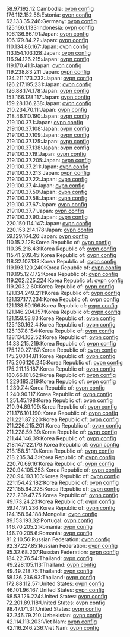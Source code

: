 58.97.192.12:Cambodia: [ovpn config](vpn/58_97_192_12.ovpn)  
176.112.152.56:Estonia: [ovpn config](vpn/176_112_152_56.ovpn)  
62.133.35.246:Germany: [ovpn config](vpn/62_133_35_246.ovpn)  
125.166.1.133:Indonesia: [ovpn config](vpn/125_166_1_133.ovpn)  
106.136.86.191:Japan: [ovpn config](vpn/106_136_86_191.ovpn)  
106.179.84.22:Japan: [ovpn config](vpn/106_179_84_22.ovpn)  
110.134.86.167:Japan: [ovpn config](vpn/110_134_86_167.ovpn)  
113.154.103.128:Japan: [ovpn config](vpn/113_154_103_128.ovpn)  
116.94.126.215:Japan: [ovpn config](vpn/116_94_126_215.ovpn)  
119.170.41.1:Japan: [ovpn config](vpn/119_170_41_1.ovpn)  
119.238.83.211:Japan: [ovpn config](vpn/119_238_83_211.ovpn)  
124.211.173.232:Japan: [ovpn config](vpn/124_211_173_232.ovpn)  
126.217.195.231:Japan: [ovpn config](vpn/126_217_195_231.ovpn)  
126.88.174.178:Japan: [ovpn config](vpn/126_88_174_178.ovpn)  
153.166.128.117:Japan: [ovpn config](vpn/153_166_128_117.ovpn)  
159.28.136.238:Japan: [ovpn config](vpn/159_28_136_238.ovpn)  
210.234.70.11:Japan: [ovpn config](vpn/210_234_70_11.ovpn)  
218.46.110.190:Japan: [ovpn config](vpn/218_46_110_190.ovpn)  
219.100.37.1:Japan: [ovpn config](vpn/219_100_37_1.ovpn)  
219.100.37.108:Japan: [ovpn config](vpn/219_100_37_108.ovpn)  
219.100.37.109:Japan: [ovpn config](vpn/219_100_37_109.ovpn)  
219.100.37.125:Japan: [ovpn config](vpn/219_100_37_125.ovpn)  
219.100.37.138:Japan: [ovpn config](vpn/219_100_37_138.ovpn)  
219.100.37.19:Japan: [ovpn config](vpn/219_100_37_19.ovpn)  
219.100.37.205:Japan: [ovpn config](vpn/219_100_37_205.ovpn)  
219.100.37.211:Japan: [ovpn config](vpn/219_100_37_211.ovpn)  
219.100.37.213:Japan: [ovpn config](vpn/219_100_37_213.ovpn)  
219.100.37.22:Japan: [ovpn config](vpn/219_100_37_22.ovpn)  
219.100.37.4:Japan: [ovpn config](vpn/219_100_37_4.ovpn)  
219.100.37.50:Japan: [ovpn config](vpn/219_100_37_50.ovpn)  
219.100.37.58:Japan: [ovpn config](vpn/219_100_37_58.ovpn)  
219.100.37.67:Japan: [ovpn config](vpn/219_100_37_67.ovpn)  
219.100.37.7:Japan: [ovpn config](vpn/219_100_37_7.ovpn)  
219.100.37.90:Japan: [ovpn config](vpn/219_100_37_90.ovpn)  
220.150.114.147:Japan: [ovpn config](vpn/220_150_114_147.ovpn)  
220.153.214.178:Japan: [ovpn config](vpn/220_153_214_178.ovpn)  
59.129.164.26:Japan: [ovpn config](vpn/59_129_164_26.ovpn)  
110.15.2.128:Korea Republic of: [ovpn config](vpn/110_15_2_128.ovpn)  
110.35.216.43:Korea Republic of: [ovpn config](vpn/110_35_216_43.ovpn)  
115.41.209.45:Korea Republic of: [ovpn config](vpn/115_41_209_45.ovpn)  
118.32.107.133:Korea Republic of: [ovpn config](vpn/118_32_107_133.ovpn)  
119.193.120.240:Korea Republic of: [ovpn config](vpn/119_193_120_240.ovpn)  
119.195.127.172:Korea Republic of: [ovpn config](vpn/119_195_127_172.ovpn)  
119.202.225.224:Korea Republic of: [ovpn config](vpn/119_202_225_224.ovpn)  
119.203.2.60:Korea Republic of: [ovpn config](vpn/119_203_2_60.ovpn)  
121.134.249.211:Korea Republic of: [ovpn config](vpn/121_134_249_211.ovpn)  
121.137.177.234:Korea Republic of: [ovpn config](vpn/121_137_177_234.ovpn)  
121.138.50.166:Korea Republic of: [ovpn config](vpn/121_138_50_166.ovpn)  
121.146.204.157:Korea Republic of: [ovpn config](vpn/121_146_204_157.ovpn)  
121.159.58.83:Korea Republic of: [ovpn config](vpn/121_159_58_83.ovpn)  
125.130.162.4:Korea Republic of: [ovpn config](vpn/125_130_162_4.ovpn)  
125.137.8.154:Korea Republic of: [ovpn config](vpn/125_137_8_154.ovpn)  
128.134.162.52:Korea Republic of: [ovpn config](vpn/128_134_162_52.ovpn)  
14.33.215.219:Korea Republic of: [ovpn config](vpn/14_33_215_219.ovpn)  
175.120.27.187:Korea Republic of: [ovpn config](vpn/175_120_27_187.ovpn)  
175.200.14.81:Korea Republic of: [ovpn config](vpn/175_200_14_81.ovpn)  
175.206.120.245:Korea Republic of: [ovpn config](vpn/175_206_120_245.ovpn)  
175.211.15.187:Korea Republic of: [ovpn config](vpn/175_211_15_187.ovpn)  
180.66.101.62:Korea Republic of: [ovpn config](vpn/180_66_101_62.ovpn)  
1.229.183.219:Korea Republic of: [ovpn config](vpn/1_229_183_219.ovpn)  
1.230.7.4:Korea Republic of: [ovpn config](vpn/1_230_7_4.ovpn)  
1.240.90.117:Korea Republic of: [ovpn config](vpn/1_240_90_117.ovpn)  
1.251.45.198:Korea Republic of: [ovpn config](vpn/1_251_45_198.ovpn)  
210.94.89.109:Korea Republic of: [ovpn config](vpn/210_94_89_109.ovpn)  
211.176.101.190:Korea Republic of: [ovpn config](vpn/211_176_101_190.ovpn)  
211.221.87.220:Korea Republic of: [ovpn config](vpn/211_221_87_220.ovpn)  
211.226.215.201:Korea Republic of: [ovpn config](vpn/211_226_215_201.ovpn)  
211.228.59.39:Korea Republic of: [ovpn config](vpn/211_228_59_39.ovpn)  
211.44.146.39:Korea Republic of: [ovpn config](vpn/211_44_146_39.ovpn)  
218.147.122.179:Korea Republic of: [ovpn config](vpn/218_147_122_179.ovpn)  
218.158.51.10:Korea Republic of: [ovpn config](vpn/218_158_51_10.ovpn)  
218.235.34.3:Korea Republic of: [ovpn config](vpn/218_235_34_3.ovpn)  
220.70.69.16:Korea Republic of: [ovpn config](vpn/220_70_69_16.ovpn)  
220.94.105.253:Korea Republic of: [ovpn config](vpn/220_94_105_253.ovpn)  
220.94.193.103:Korea Republic of: [ovpn config](vpn/220_94_193_103.ovpn)  
221.154.42.182:Korea Republic of: [ovpn config](vpn/221_154_42_182.ovpn)  
221.155.64.228:Korea Republic of: [ovpn config](vpn/221_155_64_228.ovpn)  
222.239.47.75:Korea Republic of: [ovpn config](vpn/222_239_47_75.ovpn)  
49.173.24.23:Korea Republic of: [ovpn config](vpn/49_173_24_23.ovpn)  
59.14.191.236:Korea Republic of: [ovpn config](vpn/59_14_191_236.ovpn)  
124.158.64.188:Mongolia: [ovpn config](vpn/124_158_64_188.ovpn)  
89.153.193.32:Portugal: [ovpn config](vpn/89_153_193_32.ovpn)  
146.70.205.2:Romania: [ovpn config](vpn/146_70_205_2.ovpn)  
146.70.205.6:Romania: [ovpn config](vpn/146_70_205_6.ovpn)  
81.2.10.56:Russian Federation: [ovpn config](vpn/81_2_10_56.ovpn)  
92.37.227.85:Russian Federation: [ovpn config](vpn/92_37_227_85.ovpn)  
95.32.68.207:Russian Federation: [ovpn config](vpn/95_32_68_207.ovpn)  
184.22.76.54:Thailand: [ovpn config](vpn/184_22_76_54.ovpn)  
49.228.105.113:Thailand: [ovpn config](vpn/49_228_105_113.ovpn)  
49.49.218.75:Thailand: [ovpn config](vpn/49_49_218_75.ovpn)  
58.136.236.93:Thailand: [ovpn config](vpn/58_136_236_93.ovpn)  
172.88.112.57:United States: [ovpn config](vpn/172_88_112_57.ovpn)  
46.101.96.167:United States: [ovpn config](vpn/46_101_96_167.ovpn)  
68.53.126.224:United States: [ovpn config](vpn/68_53_126_224.ovpn)  
72.201.89.118:United States: [ovpn config](vpn/72_201_89_118.ovpn)  
98.47.171.31:United States: [ovpn config](vpn/98_47_171_31.ovpn)  
92.246.79.210:Uzbekistan: [ovpn config](vpn/92_246_79_210.ovpn)  
42.114.113.203:Viet Nam: [ovpn config](vpn/42_114_113_203.ovpn)  
42.116.246.236:Viet Nam: [ovpn config](vpn/42_116_246_236.ovpn)  
